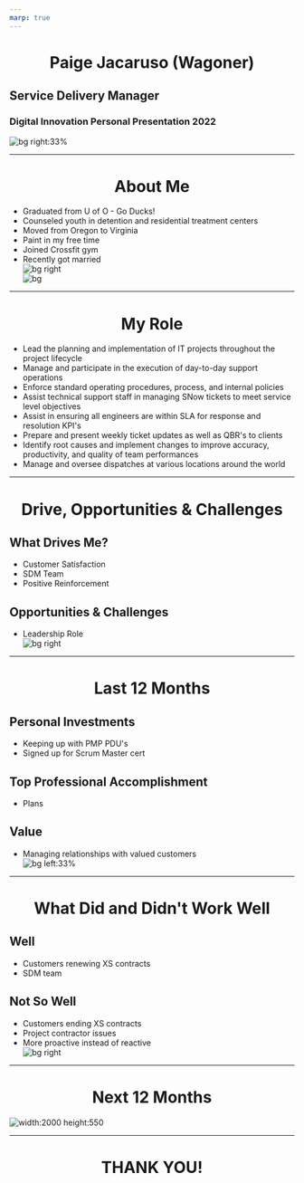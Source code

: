 ```yaml
---
marp: true
---
```


# Paige Jacaruso (Wagoner)
## Service Delivery Manager
### Digital Innovation Personal Presentation 2022

<!-- backgroundColor: pink
 -->
![bg right:33%](https://raw.githubusercontent.com/pwagoner/Wayne-Newton/main/me.jpg)

---
# About Me
- Graduated from U of O - Go Ducks!
- Counseled youth in detention and residential treatment centers
- Moved from Oregon to Virginia
- Paint in my free time
- Joined Crossfit gym
- Recently got married
![bg right](https://raw.githubusercontent.com/pwagoner/Wayne-Newton/main/Baz.jpg)
![bg](https://raw.githubusercontent.com/pwagoner/Wayne-Newton/main/Wedding.jpg)

---
# My Role
- Lead the planning and implementation of IT projects throughout the project lifecycle
- Manage and participate in the execution of day-to-day support operations
- Enforce standard operating procedures, process, and internal policies
- Assist technical support staff in managing SNow tickets to meet service level objectives
- Assist in ensuring all engineers are within SLA for response and resolution KPI's
- Prepare and present weekly ticket updates as well as QBR's to clients
- Identify root causes and implement changes to improve accuracy, productivity, and quality of team performances
- Manage and oversee dispatches at various locations around the world

---
# Drive, Opportunities & Challenges
## What Drives Me?
- Customer Satisfaction
- SDM Team
- Positive Reinforcement
## Opportunities & Challenges
- Leadership Role
![bg right](https://raw.githubusercontent.com/pwagoner/Wayne-Newton/main/Challenge-and-Opportunity-877x432%20(2).jpg)

---
# Last 12 Months
## Personal Investments
- Keeping up with PMP PDU's
- Signed up for Scrum Master cert
## Top Professional Accomplishment
- Plans
## Value
- Managing relationships with valued customers
![bg left:33%](https://raw.githubusercontent.com/pwagoner/Wayne-Newton/main/What-makes-a-leader-great-during-a-crisis.jpg)

---
# What Did and Didn't Work Well
## Well
- Customers renewing XS contracts
- SDM team

## Not So Well
- Customers ending XS contracts
- Project contractor issues
- More proactive instead of reactive
![bg right](https://raw.githubusercontent.com/pwagoner/Wayne-Newton/main/thumbsup.jpg)

---
<style scoped>
    h1 {
        text-align: center
    }
    img {
        display: block;
 margin-left: auto;
 margin-right: auto;
    }
</style>
# Next 12 Months
![width:2000 height:550](https://raw.githubusercontent.com/pwagoner/Wayne-Newton/main/Goals.png)

---
# THANK YOU!